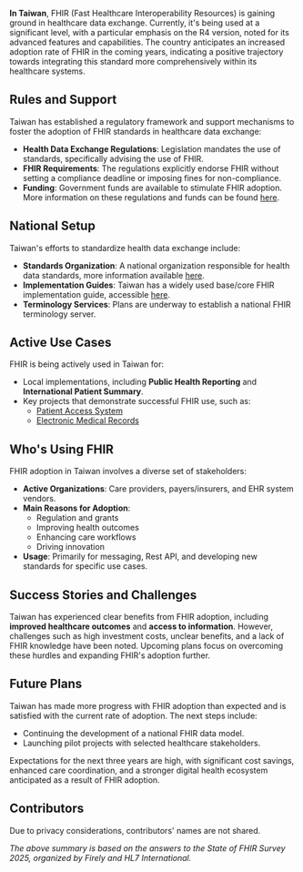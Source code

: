 **In Taiwan**, FHIR (Fast Healthcare Interoperability Resources) is gaining ground in healthcare data exchange. Currently, it's being used at a significant level, with a particular emphasis on the R4 version, noted for its advanced features and capabilities. The country anticipates an increased adoption rate of FHIR in the coming years, indicating a positive trajectory towards integrating this standard more comprehensively within its healthcare systems.

## Rules and Support
Taiwan has established a regulatory framework and support mechanisms to foster the adoption of FHIR standards in healthcare data exchange:
- **Health Data Exchange Regulations**: Legislation mandates the use of standards, specifically advising the use of FHIR.
- **FHIR Requirements**: The regulations explicitly endorse FHIR without setting a compliance deadline or imposing fines for non-compliance.
- **Funding**: Government funds are available to stimulate FHIR adoption. More information on these regulations and funds can be found [here](https://web.pcc.gov.tw/prkms/tender/common/bulletion/readBulletion?querySentence=FHIR&tenderStatusType=%E6%8B%9B%E6%A8%99&tenderStatusType=%E6%B1%BA%E6%A8%99&sortCol=TENDER_NOTICE_DATE&timeRange=113&pageSize=10).

## National Setup
Taiwan's efforts to standardize health data exchange include:
- **Standards Organization**: A national organization responsible for health data standards, more information available [here](https://medstandard.mohw.gov.tw/).
- **Implementation Guides**: Taiwan has a widely used base/core FHIR implementation guide, accessible [here](https://build.fhir.org/ig/cctwFHIRterm/MOHW_TWCoreIG_Build/index.html).
- **Terminology Services**: Plans are underway to establish a national FHIR terminology server.

## Active Use Cases
FHIR is being actively used in Taiwan for:
- Local implementations, including **Public Health Reporting** and **International Patient Summary**.
- Key projects that demonstrate successful FHIR use, such as:
    - [Patient Access System](https://twcore.mohw.gov.tw/ig/pas/)
    - [Electronic Medical Records](https://twcore.mohw.gov.tw/ig/emr/)

## Who's Using FHIR
FHIR adoption in Taiwan involves a diverse set of stakeholders:
- **Active Organizations**: Care providers, payers/insurers, and EHR system vendors.
- **Main Reasons for Adoption**:
    - Regulation and grants
    - Improving health outcomes
    - Enhancing care workflows
    - Driving innovation
- **Usage**: Primarily for messaging, Rest API, and developing new standards for specific use cases.

## Success Stories and Challenges
Taiwan has experienced clear benefits from FHIR adoption, including **improved healthcare outcomes** and **access to information**. However, challenges such as high investment costs, unclear benefits, and a lack of FHIR knowledge have been noted. Upcoming plans focus on overcoming these hurdles and expanding FHIR's adoption further.

## Future Plans
Taiwan has made more progress with FHIR adoption than expected and is satisfied with the current rate of adoption. The next steps include:
- Continuing the development of a national FHIR data model.
- Launching pilot projects with selected healthcare stakeholders.

Expectations for the next three years are high, with significant cost savings, enhanced care coordination, and a stronger digital health ecosystem anticipated as a result of FHIR adoption.

## Contributors
Due to privacy considerations, contributors' names are not shared.

*The above summary is based on the answers to the State of FHIR Survey 2025, organized by Firely and HL7 International.*